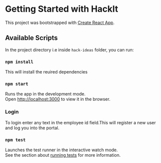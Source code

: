 # Getting Started with HackIt

This project was bootstrapped with [Create React App](https://github.com/facebook/create-react-app).

## Available Scripts

In the project directory i.e inside `hack-ideas` folder, you can run:
### `npm install`
This will install the reuired dependencies

### `npm start`

Runs the app in the development mode.\
Open [http://localhost:3000](http://localhost:3000) to view it in the browser.

### Login
To login enter any text in the employee id field.This will register a new user and log you into the portal.

### `npm test`

Launches the test runner in the interactive watch mode.\
See the section about [running tests](https://facebook.github.io/create-react-app/docs/running-tests) for more information.


